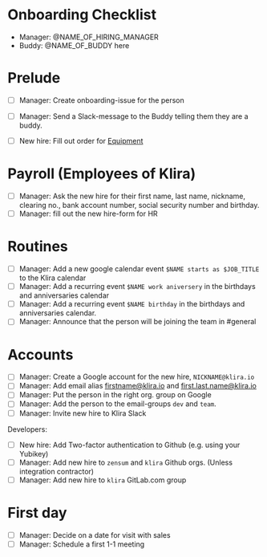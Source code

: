 # Onboarding Checklist

- Manager: @NAME_OF_HIRING_MANAGER
- Buddy: @NAME_OF_BUDDY here

# Prelude
- [ ] Manager: Create onboarding-issue for the person
- [ ] Manager: Send a Slack-message to the Buddy telling them they are a buddy.
- [ ] New hire: Fill out order for [Equipment](equipment.md)


# Payroll (Employees of Klira)
- [ ] Manager: Ask the new hire for their first name, last name, nickname, clearing no., bank account number, social security number and birthday.
- [ ] Manager: fill out the new hire-form for HR

# Routines
- [ ] Manager: Add a new google calendar event `$NAME starts as $JOB_TITLE` to
  the Klira calendar
- [ ] Manager: Add a recurring event `$NAME work aniversery` in the birthdays
  and anniversaries calendar
- [ ] Manager: Add a recurring event `$NAME birthday` in the birthdays and
  anniversaries calendar.
- [ ] Manager: Announce that the person will be joining the team in #general

# Accounts
- [ ] Manager: Create a Google account for the new hire, `NICKNAME@klira.io`
- [ ] Manager: Add email alias firstname@klira.io and first.last.name@klira.io
- [ ] Manager: Put the person in the right org. group on Google
- [ ] Manager: Add the person to the email-groups `dev` and `team`.
- [ ] Manager: Invite new hire to Klira Slack

Developers:

- [ ] New hire: Add Two-factor authentication to Github (e.g. using your Yubikey)
- [ ] Manager: Add new hire to `zensum` and `klira` Github orgs. (Unless integration contractor)
- [ ] Manager: Add new hire to `klira` GitLab.com group

# First day
- [ ] Manager: Decide on a date for visit with sales
- [ ] Manager: Schedule a first 1-1 meeting